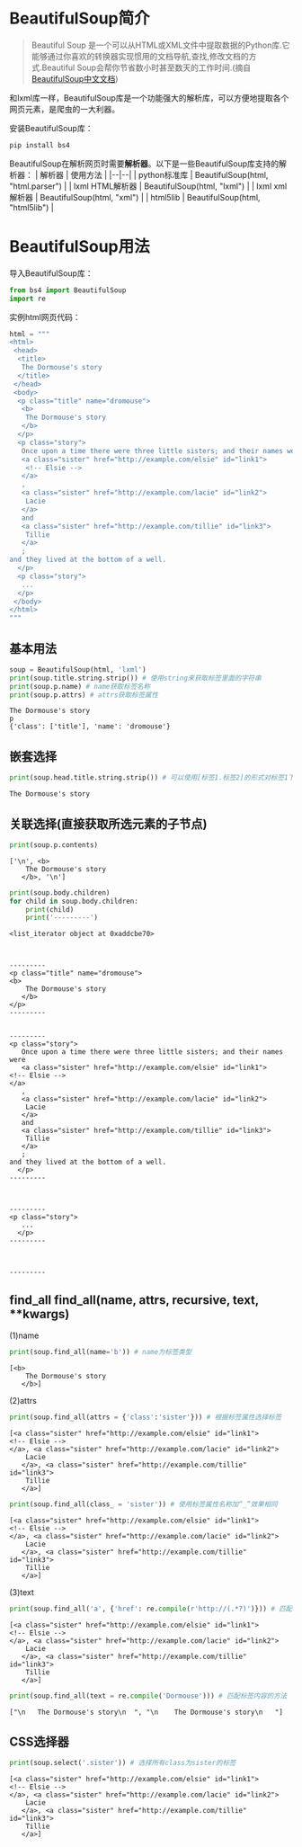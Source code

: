 # BeautifulSoup简介

> Beautiful Soup 是一个可以从HTML或XML文件中提取数据的Python库.它能够通过你喜欢的转换器实现惯用的文档导航,查找,修改文档的方式.Beautiful Soup会帮你节省数小时甚至数天的工作时间.(摘自[BeautifulSoup中文文档](https://beautifulsoup.readthedocs.io/zh_CN/v4.4.0/))

和lxml库一样，BeautifulSoup库是一个功能强大的解析库，可以方便地提取各个网页元素，是爬虫的一大利器。

安装BeautifulSoup库：

```python
pip install bs4
```
BeautifulSoup在解析网页时需要**解析器**。以下是一些BeautifulSoup库支持的解析器：
| 解析器 | 使用方法 |
|--|--|
| python标准库 | BeautifulSoup(html, "html.parser") |
| lxml HTML解析器 | BeautifulSoup(html, "lxml") | 
| lxml xml解析器 | BeautifulSoup(html, "xml") | 
| html5lib | BeautifulSoup(html, "html5lib") | 
# BeautifulSoup用法

导入BeautifulSoup库：
```python
from bs4 import BeautifulSoup
import re
```
实例html网页代码：

```python
html = """
<html>
 <head>
  <title>
   The Dormouse's story
  </title>
 </head>
 <body>
  <p class="title" name="dromouse">
   <b>
    The Dormouse's story
   </b>
  </p>
  <p class="story">
   Once upon a time there were three little sisters; and their names were
   <a class="sister" href="http://example.com/elsie" id="link1">
    <!-- Elsie -->
   </a>
   ,
   <a class="sister" href="http://example.com/lacie" id="link2">
    Lacie
   </a>
   and
   <a class="sister" href="http://example.com/tillie" id="link3">
    Tillie
   </a>
   ;
and they lived at the bottom of a well.
  </p>
  <p class="story">
   ...
  </p>
 </body>
</html>
"""
```

## 基本用法


```python
soup = BeautifulSoup(html, 'lxml')
print(soup.title.string.strip()) # 使用string来获取标签里面的字符串
print(soup.p.name) # name获取标签名称
print(soup.p.attrs) # attrs获取标签属性
```

    The Dormouse's story
    p
    {'class': ['title'], 'name': 'dromouse'}


## 嵌套选择


```python
print(soup.head.title.string.strip()) # 可以使用[标签1.标签2]的形式对标签1下一层节点进行选择
```

    The Dormouse's story


## 关联选择(直接获取所选元素的子节点)


```python
print(soup.p.contents)
```

    ['\n', <b>
        The Dormouse's story
       </b>, '\n']



```python
print(soup.body.children)
for child in soup.body.children:
    print(child)
    print('---------')
```

    <list_iterator object at 0xaddcbe70>



    ---------
    <p class="title" name="dromouse">
    <b>
        The Dormouse's story
       </b>
    </p>
    ---------


    ---------
    <p class="story">
       Once upon a time there were three little sisters; and their names were
       <a class="sister" href="http://example.com/elsie" id="link1">
    <!-- Elsie -->
    </a>
       ,
       <a class="sister" href="http://example.com/lacie" id="link2">
        Lacie
       </a>
       and
       <a class="sister" href="http://example.com/tillie" id="link3">
        Tillie
       </a>
       ;
    and they lived at the bottom of a well.
      </p>
    ---------



    ---------
    <p class="story">
       ...
      </p>
    ---------



    ---------


## find_all find_all(name, attrs, recursive, text, **kwargs)

(1)name


```python
print(soup.find_all(name='b')) # name为标签类型
```

    [<b>
        The Dormouse's story
       </b>]


(2)attrs


```python
print(soup.find_all(attrs = {'class':'sister'})) # 根据标签属性选择标签
```

    [<a class="sister" href="http://example.com/elsie" id="link1">
    <!-- Elsie -->
    </a>, <a class="sister" href="http://example.com/lacie" id="link2">
        Lacie
       </a>, <a class="sister" href="http://example.com/tillie" id="link3">
        Tillie
       </a>]



```python
print(soup.find_all(class_ = 'sister')) # 使用标签属性名称加“_”效果相同
```

    [<a class="sister" href="http://example.com/elsie" id="link1">
    <!-- Elsie -->
    </a>, <a class="sister" href="http://example.com/lacie" id="link2">
        Lacie
       </a>, <a class="sister" href="http://example.com/tillie" id="link3">
        Tillie
       </a>]


(3)text


```python
print(soup.find_all('a', {'href': re.compile(r'http://(.*?)')})) # 匹配标签属性的方法
```

    [<a class="sister" href="http://example.com/elsie" id="link1">
    <!-- Elsie -->
    </a>, <a class="sister" href="http://example.com/lacie" id="link2">
        Lacie
       </a>, <a class="sister" href="http://example.com/tillie" id="link3">
        Tillie
       </a>]



```python
print(soup.find_all(text = re.compile('Dormouse'))) # 匹配标签内容的方法
```

    ["\n   The Dormouse's story\n  ", "\n    The Dormouse's story\n   "]


## CSS选择器


```python
print(soup.select('.sister')) # 选择所有class为sister的标签
```

    [<a class="sister" href="http://example.com/elsie" id="link1">
    <!-- Elsie -->
    </a>, <a class="sister" href="http://example.com/lacie" id="link2">
        Lacie
       </a>, <a class="sister" href="http://example.com/tillie" id="link3">
        Tillie
       </a>]
